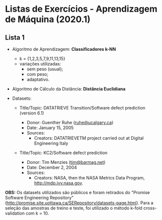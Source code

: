 # Listas de Exercícios - Aprendizagem de Máquina (2020.1)

## Lista 1

* Algoritmo de Aprendizagem: **Classificadores k-NN**
    * k = {1,2,3,5,7,9,11,13,15}
    * variações utilizadas:
        * sem peso (usual);
        * com peso;
        * adaptativo.

* Algoritmo de Cálculo da Distância: **Distância Euclidiana**

* Datasets: 
    * Title/Topic: DATATRIEVE Transition/Software defect prediction (version 6.1)
        * Donor: Guenther Ruhe (ruhe@ucalgary.ca)
        * Date: January 15, 2005
        * Sources:
            * Creators:
DATATRIEVETM project carried out at Digital Engineering Italy

    * Title/Topic: KC2/Software defect prediction
        * Donor: Tim Menzies (tim@barmag.net)
        * Date: December 2, 2004
        * Sources:
            * Creators:
NASA, then the NASA Metrics Data Program,
http://mdp.ivv.nasa.gov.

**OBS:** Os datasets utilizados são públicos e foram retirados do "Promise Software Engineering Repository" (http://promise.site.uottawa.ca/SERepository/datasets-page.html). Para a seleção das amostras de treino e teste, foi utilizado o método k-fold cross-validation com k = 10.